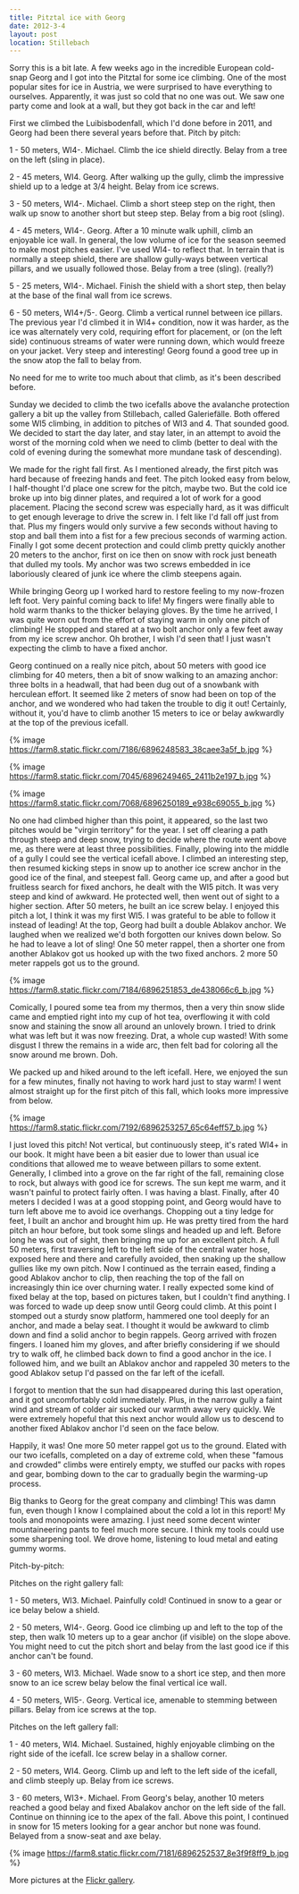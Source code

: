 ```yaml
---
title: Pitztal ice with Georg
date: 2012-3-4
layout: post
location: Stillebach
---
```


Sorry this is a bit late. A few weeks ago in the incredible European cold-snap
Georg and I got into the Pitztal for some ice climbing. One of the most
popular sites for ice in Austria, we were surprised to have everything
to ourselves. Apparently, it was just so cold that no one was out. We saw
one party come and look at a wall, but they got back in the car and left!

  
First we climbed the Luibisbodenfall, which I'd done before in 2011, and
Georg had been there several years before that. Pitch by pitch:

  
1 - 50 meters, WI4-. Michael. Climb the ice shield directly. Belay from a tree on the left (sling in place).

2 - 45 meters, WI4\. Georg. After walking up the gully, climb the impressive shield up to a ledge at 3/4 height. Belay from ice screws.

3 - 50 meters, WI4-. Michael. Climb a short steep step on the right, then walk up snow to another short but steep step. Belay from a big root (sling).

4 - 45 meters, WI4-. Georg. After a 10 minute walk uphill, climb an enjoyable ice wall. In general, the low volume of ice for the season seemed to make most pitches easier. I've used WI4- to reflect that. In terrain that is normally a steep shield, there are shallow gully-ways between vertical pillars, and we usually followed those. Belay from a tree (sling). (really?)

5 - 25 meters, WI4-. Michael. Finish the shield with a short step, then belay at the base of the final wall from ice screws.

6 - 50 meters, WI4+/5-. Georg. Climb a vertical runnel between ice pillars. The previous year I'd climbed it in WI4+ condition, now it was harder, as the ice was alternately very cold, requiring effort for placement, or (on the left side) continuous streams of water were running down, which would freeze on your jacket. Very steep and interesting! Georg found a good tree up in the snow atop the fall to belay from.

  
No need for me to write too much about that climb, as it's been described
before.

  
Sunday we decided to climb the two icefalls above the avalanche protection gallery a bit up the valley from Stillebach, called Galeriefälle. Both offered some WI5 climbing, in addition to pitches of WI3 and 4\. That sounded good. We decided to start the day later, and stay later, in an attempt to avoid the worst of the morning cold when we need to climb (better to deal with the cold of evening during the somewhat more mundane task of descending).

  
We made for the right fall first. As I mentioned already, the first pitch was hard because of freezing hands and feet. The pitch looked easy from below, I half-thought I'd place one screw for the pitch, maybe two. But the cold ice broke up into big dinner plates, and required a lot of work for a good placement. Placing the second screw was especially hard, as it was difficult to get enough leverage to drive the screw in. I felt like I'd fall off just from that. Plus my fingers would only survive a few seconds without having to stop and ball them into a fist for a few precious seconds of warming action. Finally I got some decent protection and could climb pretty quickly another 20 meters to the anchor, first on ice then on snow with rock just beneath that dulled my tools. My anchor was two screws embedded in ice laboriously cleared of junk ice where the climb steepens again.

  
While bringing Georg up I worked hard to restore feeling to my now-frozen left foot. Very painful coming back to life! My fingers were finally able to hold warm thanks to the thicker belaying gloves. By the time he arrived, I was quite worn out from the effort of staying warm in only one pitch of climbing! He stopped and stared at a two bolt anchor only a few feet away from my ice screw anchor. Oh brother, I wish I'd seen that! I just wasn't expecting the climb to have a fixed anchor. 

  
Georg continued on a really nice pitch, about 50 meters with good ice climbing for 40 meters, then a bit of snow walking to an amazing anchor: three bolts in a headwall, that had been dug out of a snowbank with herculean effort. It seemed like 2 meters of snow had been on top of the anchor, and we wondered who had taken the trouble to dig it out! Certainly, without it, you'd have to climb another 15 meters to ice or belay awkwardly at the top of the previous icefall. 

  
{% image https://farm8.static.flickr.com/7186/6896248583_38caee3a5f_b.jpg %}

{% image https://farm8.static.flickr.com/7045/6896249465_2411b2e197_b.jpg %}

{% image https://farm8.static.flickr.com/7068/6896250189_e938c69055_b.jpg %}

  
No one had climbed higher than this point, it appeared, so the last two pitches would be "virgin territory" for the year. I set off clearing a path through steep and deep snow, trying to decide where the route went above me, as there were at least three possibilities. Finally, plowing into the middle of a gully I could see the vertical icefall above. I climbed an interesting step, then resumed kicking steps in snow up to another ice screw anchor in the good ice of the final, and steepest fall. Georg came up, and after a good but fruitless search for fixed anchors, he dealt with the WI5 pitch. It was very steep and kind of awkward. He protected well, then went out of sight to a higher section. After 50 meters, he built an ice screw belay. I enjoyed this pitch a lot, I think it was my first WI5\. I was grateful to be able to follow it instead of leading! At the top, Georg had built a double Ablakov anchor. We laughed when we realized we'd both forgotten our knives down below. So he had to leave a lot of sling! One 50 meter rappel, then a shorter one from another Ablakov got us hooked up with the two fixed anchors. 2 more 50 meter rappels got us to the ground. 

  
{% image https://farm8.static.flickr.com/7184/6896251853_de438066c6_b.jpg %}

  
Comically, I poured some tea from my thermos, then a very thin snow slide came and emptied right into my cup of hot tea, overflowing it with cold snow and staining the snow all around an unlovely brown. I tried to drink what was left but it was now freezing. Drat, a whole cup wasted! With some disgust I threw the remains in a wide arc, then felt bad for coloring all the snow around me brown. Doh.

  
We packed up and hiked around to the left icefall. Here, we enjoyed the sun for a few minutes, finally not having to work hard just to stay warm! I went almost straight up for the first pitch of this fall, which looks more impressive from below.

  
{% image https://farm8.static.flickr.com/7192/6896253257_65c64eff57_b.jpg %}

  
I just loved this pitch! Not vertical, but continuously steep, it's rated WI4+ in our book. It might have been a bit easier due to lower than usual ice conditions that allowed me to weave between pillars to some extent. Generally, I climbed into a grove on the far right of the fall, remaining close to rock, but always with good ice for screws. The sun kept me warm, and it wasn't painful to protect fairly often. I was having a blast. Finally, after 40 meters I decided I was at a good stopping point, and Georg would have to turn left above me to avoid ice overhangs. Chopping out a tiny ledge for feet, I built an anchor and brought him up. He was pretty tired from the hard pitch an hour before, but took some slings and headed up and left. Before long he was out of sight, then bringing me up for an excellent pitch. A full 50 meters, first traversing left to the left side of the central water hose, exposed here and there and carefully avoided, then snaking up the shallow gullies like my own pitch. Now I continued as the terrain eased, finding a good Ablakov anchor to clip, then reaching the top of the fall on increasingly thin ice over churning water. I really expected some kind of fixed belay at the top, based on pictures taken, but I couldn't find anything. I was forced to wade up deep snow until Georg could climb. At this point I stomped out a sturdy snow platform, hammered one tool deeply for an anchor, and made a belay seat. I thought it would be awkward to climb down and find a solid anchor to begin rappels. Georg arrived with frozen fingers. I loaned him my gloves, and after briefly considering if we should try to walk off, he climbed back down to find a good anchor in the ice. I followed him, and we built an Ablakov anchor and rappeled 30 meters to the good Ablakov setup I'd passed on the far left of the icefall. 

  
I forgot to mention that the sun had disappeared during this last operation, and it got uncomfortably cold immediately. Plus, in the narrow gully a faint wind and stream of colder air sucked our warmth away very quickly. We were extremely hopeful that this next anchor would allow us to descend to another fixed Ablakov anchor I'd seen on the face below.

  
Happily, it was! One more 50 meter rappel got us to the ground. Elated with our two icefalls, completed on a day of extreme cold, when these "famous and crowded" climbs were entirely empty, we stuffed our packs with ropes and gear, bombing down to the car to gradually begin the warming-up process.

  
Big thanks to Georg for the great company and climbing! This was damn fun, even though I know I complained about the cold a lot in this report! My tools and monopoints were amazing. I just need some decent winter mountaineering pants to feel much more secure. I think my tools could use some sharpening tool. We drove home, listening to loud metal and eating gummy worms.

  
Pitch-by-pitch:

  
Pitches on the right gallery fall:

  
1 - 50 meters, WI3\. Michael. Painfully cold! Continued in snow to a gear or ice belay below a shield.

2 - 50 meters, WI4-. Georg. Good ice climbing up and left to the top of the step, then walk 10 meters up to a gear anchor (if visible) on the slope above. You might need to cut the pitch short and belay from the last good ice if this anchor can't be found.

3 - 60 meters, WI3\. Michael. Wade snow to a short ice step, and then more snow to an ice screw belay below the final vertical ice wall.

4 - 50 meters, WI5-. Georg. Vertical ice, amenable to stemming between pillars. Belay from ice screws at the top.

  
Pitches on the left gallery fall:

  
1 - 40 meters, WI4\. Michael. Sustained, highly enjoyable climbing on the right side of the icefall. Ice screw belay in a shallow corner.

2 - 50 meters, WI4\. Georg. Climb up and left to the left side of the icefall, and climb steeply up. Belay from ice screws.

3 - 60 meters, WI3+. Michael. From Georg's belay, another 10 meters reached a good belay and fixed Abalakov anchor on the left side of the fall. Continue on thinning ice to the apex of the fall. Above this point, I continued in snow for 15 meters looking for a gear anchor but none was found. Belayed from a snow-seat and axe belay.

  
{% image https://farm8.static.flickr.com/7181/6896252537_8e3f9f8ff9_b.jpg %}

  
More pictures at the [Flickr gallery](https://www.flickr.com/photos/ripsawridge/sets/72157629369609729/).

